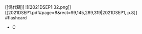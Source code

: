 [[僞代碼]]
![[2021DSEP1 32.png]]
[[2021DSEP1.pdf#page=8&rect=99,145,289,319|2021DSEP1, p.8]] #flashcard 
- C
<!--ID: 1730727373115-->
